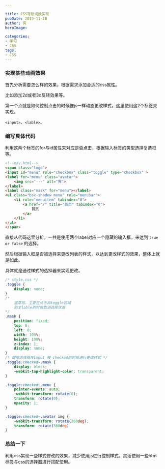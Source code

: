 ```yaml
---

title: CSS导航切换实现
pubDate: 2019-11-28
author: 霁
heroImage:

categories:
- 学习
- CSS
tags:
- CSS
---
```


### 实现某些动画效果

首先分析需要怎么样的效果，根据需求添加合适的css属性。

比如添加2d或者3d反转效果等。

第一个点就是如何控制点击的时候像js一样动态更改样式，这里使用这2个标签来实现。

`<input>`、`<lable>`、

### 编写具体代码

利用这两个标签的for与id属性来对应是否点击，根据输入标签的类型选择复选框等。

```html
<!--nav.html-->
<span class="logo">
<input id="menu" role="checkbox" class="toggle" type="checkbox" >
<label for="menu" class="avatar">
	<img src="···" alt="霁">
</label>
<label class="mask" for="menu"></label>
<ul class="box-shadow menu" role="menubar">
    <li role="menuitem" tabindex="0">
        <a href="/" title="首页" tabindex="0">
            首页
        </a>
    </li>
</ul>
</span>
```

直接从代码这里分析，一共是使用两个label对应一个隐藏的输入框，来达到 `true or false` 的选择。

然后根据输入框是否被选择来更改列表的样式，以达到更改样式的效果，整体上就是如此。

具体就是通过样式的选择器来实现更改。

```css
/* style.css */
.toggle {
    display: none;
}
/* 
	遮罩层，主要在点击非toggle区域
	的主lable的时候取消选择状态
*/
.mask {
	position: fixed;
	top: 0;
	left: 0;
	width: 100%;
	height: 100%;
	z-index: 1;
	display: none;
}
/* 根据选择器在input 被 checked的时候进行更改样式 */
.toggle:checked~.mask {
    display: block;
    -webkit-tap-highlight-color: transparent;
}

.toggle:checked~.menu {
    pointer-events: auto;
    -webkit-transform: rotate(0);
    transform: rotate(0);
    opacity: 1;
}

.toggle:checked~.avatar img {
    -webkit-transform: rotate(360deg);
    transform: rotate(360deg)
}

```

### 总结一下

利用css实现一些样式修改的效果，减少使用js进行控制样式。灵活使用一些html标签与css的选择器进行搭配使用。